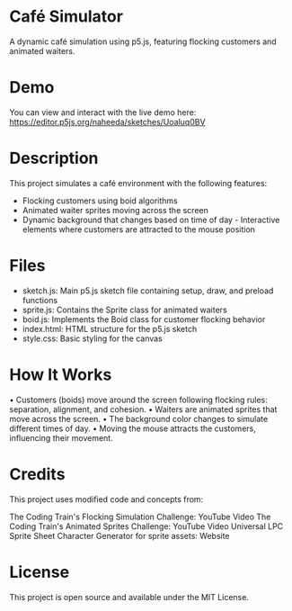 # Café Simulator
A dynamic café simulation using p5.js, featuring flocking customers and animated waiters.
# Demo
You can view and interact with the live demo here: https://editor.p5js.org/naheeda/sketches/Uoaluq0BV
# Description
This project simulates a café environment with the following features:
- Flocking customers using boid algorithms
- Animated waiter sprites moving across the screen
- Dynamic background that changes based on time of day
- Interactive elements where customers are attracted to the mouse position

# Files

- sketch.js: Main p5.js sketch file containing setup, draw, and preload functions
- sprite.js: Contains the Sprite class for animated waiters
- boid.js: Implements the Boid class for customer flocking behavior
- index.html: HTML structure for the p5.js sketch
- style.css: Basic styling for the canvas

# How It Works

• Customers (boids) move around the screen following flocking rules: separation, alignment, and cohesion.
• Waiters are animated sprites that move across the screen.
• The background color changes to simulate different times of day.
• Moving the mouse attracts the customers, influencing their movement.

# Credits
This project uses modified code and concepts from:

The Coding Train's Flocking Simulation Challenge: YouTube Video
The Coding Train's Animated Sprites Challenge: YouTube Video
Universal LPC Sprite Sheet Character Generator for sprite assets: Website

# License
This project is open source and available under the MIT License.
